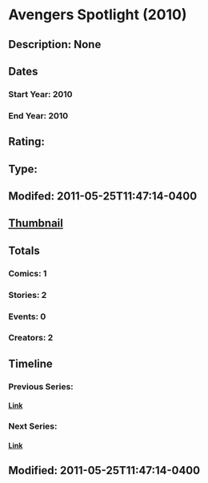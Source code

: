 # Avengers Spotlight (2010)
## Description: None
## Dates
### Start Year: 2010
### End Year: 2010
## Rating: 
## Type: 
## Modifed: 2011-05-25T11:47:14-0400
## [Thumbnail](http://i.annihil.us/u/prod/marvel/i/mg/a/50/4bfe98b83f735.jpg)
## Totals
### Comics: 1
### Stories: 2
### Events: 0
### Creators: 2
## Timeline
### Previous Series: 
#### [Link]()
### Next Series: 
#### [Link]()
## Modified: 2011-05-25T11:47:14-0400